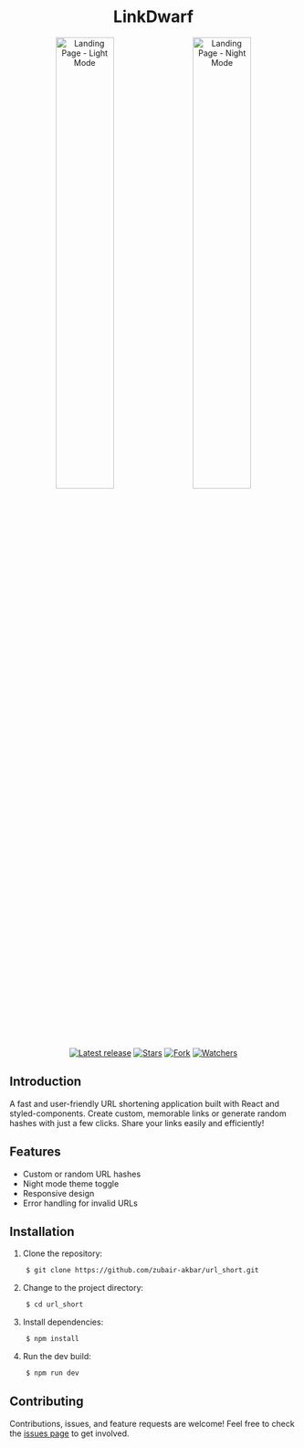 <h1 align="center">
    <strong>LinkDwarf</strong>
</h1>

<div align="center">
  <img src="image-url-1" alt="Landing Page - Light Mode" width="45%" style="margin-right: 10px;">
  <img src="image-url-2" alt="Landing Page - Night Mode" width="45%">
</div>

<div align="center">

[![Latest release](https://img.shields.io/github/v/release/zubair-akbar/url_short?label=Latest%20release&style=social)](https://github.com/zubair-akbar/url_short/releases)
[![Stars](https://img.shields.io/github/stars/zubair-akbar/url_short?style=social)](https://github.com/zubair-akbar/url_short/stargazers)
[![Fork](https://img.shields.io/github/forks/zubair-akbar/url_short?style=social)](https://github.com/zubair-akbar/url_short/network/members)
[![Watchers](https://img.shields.io/github/watchers/zubair-akbar/url_short?style=social)](https://github.com/zubair-akbar/url_short/watchers)

</div>

## Introduction

A fast and user-friendly URL shortening application built with React and styled-components. Create custom, memorable links or generate random hashes with just a few clicks. Share your links easily and efficiently!

## Features

- Custom or random URL hashes
- Night mode theme toggle
- Responsive design
- Error handling for invalid URLs

## Installation

1. Clone the repository:
```bash
    $ git clone https://github.com/zubair-akbar/url_short.git
```


2. Change to the project directory:
```bash
    $ cd url_short
```


3. Install dependencies:
```bash
    $ npm install
```


4. Run the dev build:
```bash
    $ npm run dev
```

## Contributing

Contributions, issues, and feature requests are welcome! Feel free to check the [issues page](https://github.com/zubair-akbar/url_short/issues) to get involved.

